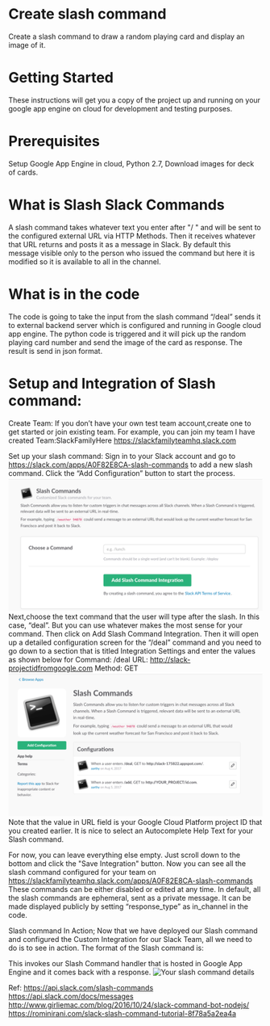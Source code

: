 
# Create slash command
Create a slash command to draw a random playing card and display an image of it.

# Getting Started
These instructions will get you a copy of the project up and running on your google app engine on cloud for development and testing purposes. 

# Prerequisites
Setup Google App Engine in cloud, Python 2.7, Download images for deck of cards.

# What is Slash Slack Commands
A slash command takes whatever text you enter after "/ " and will be sent to the configured external URL via HTTP Methods. Then it receives whatever that URL returns and posts it as a message in Slack. By default this message visible only to the person who issued the command but here it is modified so it is available to all in the channel.

# What is in the code
The code is going to take the input from the slash command “/deal” sends it to external backend server which is configured and running in Google cloud app engine. The python code is triggered and it will pick up the random playing card number and send the image of the card as response. The result is send in json format.

# Setup and Integration of Slash command:
Create Team:
If you don’t have your own test team account,create one to get started or join existing team.
For example, you can join my team I have created
Team:SlackFamilyHere
https://slackfamilyteamhq.slack.com

Set up your slash command:
Sign in to your Slack account and go to https://slack.com/apps/A0F82E8CA-slash-commands to add a new slash command.
Click the “Add Configuration” button to start the process.
![Add a new configuration](AddSlashIntegration.png)
Next,choose the text command that the user will type after the slash. In this case, “deal”. But you can use whatever makes the most sense for your command. 
Then click on Add Slash Command Integration.
Then it will open up a detailed configuration screen for the “/deal” command and you need to go down to a section that is titled Integration Settings and enter the values as shown below for
Command: /deal
URL: http://slack-projectidfromgoogle.com
Method: GET
![Your slash command details](SlashCommandConfig.png)  
Note that the value in URL field is your Google Cloud Platform project ID that you created earlier.
It is nice to select an Autocomplete Help Text for your Slash command.

For now, you can leave everything else empty. Just scroll down to the bottom and click the "Save Integration" button.
Now you can see all the slash command configured for your team on 
https://slackfamilyteamhq.slack.com/apps/A0F82E8CA-slash-commands
These commands can be either disabled or edited at any time.
In default, all the slash commands are ephemeral, sent as a private message.
It can be made displayed publicly by setting “response_type” as in_channel in the code. 

Slash command In Action;
Now that we have deployed our Slash command and configured the Custom Integration for our Slack Team, all we need to do is to see in action.
The format of the Slash command is:

This invokes our Slash Command handler that is hosted in Google App Engine and it comes back with a response.
![Your slash command details](ImageOfCard.pngg) 


Ref: 
https://api.slack.com/slash-commands
https://api.slack.com/docs/messages
http://www.girliemac.com/blog/2016/10/24/slack-command-bot-nodejs/
https://rominirani.com/slack-slash-command-tutorial-8f78a5a2ea4a
